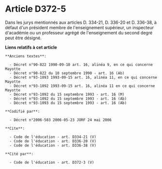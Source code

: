 # Article D372-5

Dans les jurys mentionnés aux articles D. 334-21, D. 336-20 et D. 336-38, à défaut d'un président membre de l'enseignement
supérieur, un inspecteur d'académie ou un professeur agrégé de l'enseignement du second degré peut être désigné.

**Liens relatifs à cet article**

	**Anciens textes**:

	  - Décret n°90-822 1990-09-10 art. 16, alinéa 9, en ce qui concerne Mayotte
	  - Décret n°90-822 du 10 septembre 1990 - art. 16 (Ab)
	  - Décret n°93-1093 1993-09-15 art. 16, alinéa 11, en ce qui concerne Mayotte
	  - Décret n°93-1092 1993-09-15 art. 16, alinéa 11 en ce qui concerne Mayotte
	  - Décret n°93-1092 du 15 septembre 1993 - art. 16 (M)
	  - Décret n°93-1092 du 15 septembre 1993 - art. 16 (Ab)
	  - Décret n°93-1093 du 15 septembre 1993 - art. 16 (Ab)

	**Codifié par**:

	  - Décret n°2006-583 2006-05-23 JORF 24 mai 2006

	**Cite**:

	  - Code de l'éducation - art. D334-21 (V)
	  - Code de l'éducation - art. D336-20 (V)
	  - Code de l'éducation - art. D336-38 (V)

	**Cité par**:

	  - Code de l'éducation - art. D372-3 (V)
